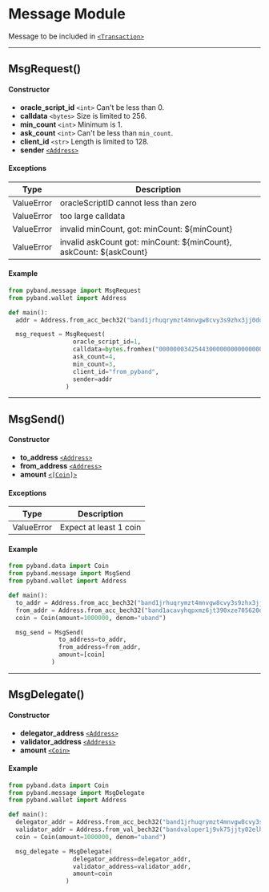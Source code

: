# Message Module

Message to be included in [`<Transaction>`]

---

## MsgRequest()

#### Constructor

- **oracle_script_id** `<int>` Can't be less than 0.
- **calldata** `<bytes>` Size is limited to 256.
- **min_count** `<int>` Minimum is 1.
- **ask_count** `<int>` Can't be less than `min_count`.
- **client_id** `<str>` Length is limited to 128.
- **sender** [`<Address>`]

#### Exceptions

| Type       | Description                                                        |
| ---------- | ------------------------------------------------------------------ |
| ValueError | oracleScriptID cannot less than zero                               |
| ValueError | too large calldata                                                 |
| ValueError | invalid minCount, got: minCount: \${minCount}                      |
| ValueError | invalid askCount got: minCount: ${minCount}, askCount: ${askCount} |

#### Example

```python
from pyband.message import MsgRequest
from pyband.wallet import Address

def main():
  addr = Address.from_acc_bech32("band1jrhuqrymzt4mnvgw8cvy3s9zhx3jj0dq30qpte")

  msg_request = MsgRequest(
                  oracle_script_id=1,
                  calldata=bytes.fromhex("000000034254430000000000000001"),
                  ask_count=4,
                  min_count=3,
                  client_id="from_pyband",
                  sender=addr
                )
```

---

## MsgSend()

#### Constructor

- **to_address** [`<Address>`]
- **from_address** [`<Address>`]
- **amount** [`<[Coin]>`](/client-library/python/data.html)

#### Exceptions

| Type       | Description            |
| ---------- | ---------------------- |
| ValueError | Expect at least 1 coin |

#### Example

```python
from pyband.data import Coin
from pyband.message import MsgSend
from pyband.wallet import Address

def main():
  to_addr = Address.from_acc_bech32("band1jrhuqrymzt4mnvgw8cvy3s9zhx3jj0dq30qpte")
  from_addr = Address.from_acc_bech32("band1acavyhqpxmz6jt390xze705620q23e4tx4r5he")
  coin = Coin(amount=1000000, denom="uband")

  msg_send = MsgSend(
              to_address=to_addr,
              from_address=from_addr,
              amount=[coin]
            )
```

---

## MsgDelegate()

#### Constructor

- **delegator_address** [`<Address>`]
- **validator_address** [`<Address>`]
- **amount** [`<Coin>`]

#### Example

```python
from pyband.data import Coin
from pyband.message import MsgDelegate
from pyband.wallet import Address

def main():
  delegator_addr = Address.from_acc_bech32("band1jrhuqrymzt4mnvgw8cvy3s9zhx3jj0dq30qpte")
  validator_addr = Address.from_val_bech32("bandvaloper1j9vk75jjty02elhwqqjehaspfslaem8pr20qst")
  coin = Coin(amount=1000000, denom="uband")

  msg_delegate = MsgDelegate(
                  delegator_address=delegator_addr,
                  validator_address=validator_addr,
                  amount=coin
                )
```

[`<transaction>`]: /client-library/python/transaction.html "Transaction"
[`<client>`]: /client-library/python/client.html "Client"
[`<msg>`]: /client-library/python/message.html "Message"
[`<address>`]: /client-library/python/wallet.html "Address"
[`<publickey>`]: /client-library/python/wallet.html "PublicKey"
[`<coin>`]: /client-library/python/data.html "Coin"
